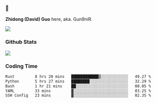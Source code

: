 ### 👋 

**Zhidong (David) Guo** here, aka. Gun9niR.

![](https://komarev.com/ghpvc/?username=Gun9niR&label=Total+Views)

### Github Stats

<img src="https://github-readme-stats.vercel.app/api?username=Gun9niR&count_private=true&show_icons=true&theme=vue-dark&hide_title=true">

### Coding Time

<!--START_SECTION:waka-->

```txt
Rust         8 hrs 20 mins   ████████████▒░░░░░░░░░░░░   49.27 %
Python       5 hrs 27 mins   ████████░░░░░░░░░░░░░░░░░   32.29 %
Bash         1 hr 21 mins    ██░░░░░░░░░░░░░░░░░░░░░░░   08.05 %
YAML         33 mins         ▓░░░░░░░░░░░░░░░░░░░░░░░░   03.25 %
SSH Config   23 mins         ▓░░░░░░░░░░░░░░░░░░░░░░░░   02.35 %
```

<!--END_SECTION:waka-->

